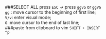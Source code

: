 ###SELECT ALL
press `ESC` -> press `ggvG` or `ggVG`<br>
`gg` : move cursor to the beginning of first line;<br>
`V/v`: enter visual mode;<br>
`G` :move cursor to the end of last line;<br>
###paste from clipboard to vim
`SHIFT + INSERT`<br>
`^p`<br>
